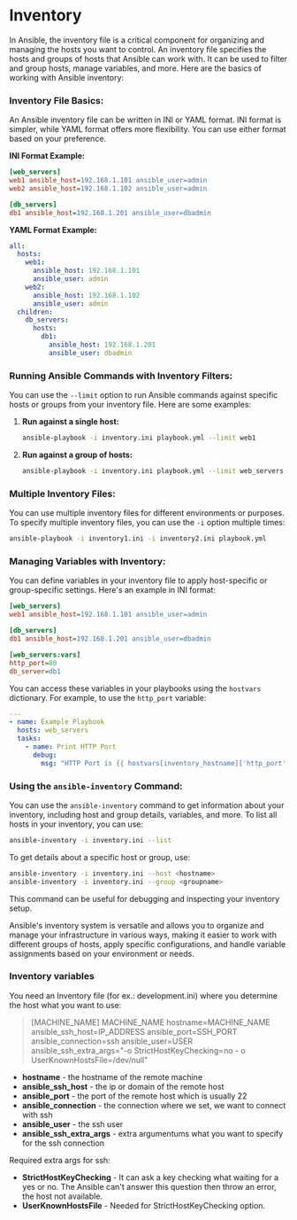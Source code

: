 # Inventory
In Ansible, the inventory file is a critical component for organizing and managing the hosts you want to control. An inventory file specifies the hosts and groups of hosts that Ansible can work with. It can be used to filter and group hosts, manage variables, and more. Here are the basics of working with Ansible inventory:

### Inventory File Basics:

An Ansible inventory file can be written in INI or YAML format. INI format is simpler, while YAML format offers more flexibility. You can use either format based on your preference.

**INI Format Example:**
```ini
[web_servers]
web1 ansible_host=192.168.1.101 ansible_user=admin
web2 ansible_host=192.168.1.102 ansible_user=admin

[db_servers]
db1 ansible_host=192.168.1.201 ansible_user=dbadmin
```

**YAML Format Example:**
```yaml
all:
  hosts:
    web1:
      ansible_host: 192.168.1.101
      ansible_user: admin
    web2:
      ansible_host: 192.168.1.102
      ansible_user: admin
  children:
    db_servers:
      hosts:
        db1:
          ansible_host: 192.168.1.201
          ansible_user: dbadmin
```

### Running Ansible Commands with Inventory Filters:

You can use the `--limit` option to run Ansible commands against specific hosts or groups from your inventory file. Here are some examples:

1. **Run against a single host:**

   ```bash
   ansible-playbook -i inventory.ini playbook.yml --limit web1
   ```

2. **Run against a group of hosts:**

   ```bash
   ansible-playbook -i inventory.ini playbook.yml --limit web_servers
   ```

### Multiple Inventory Files:

You can use multiple inventory files for different environments or purposes. To specify multiple inventory files, you can use the `-i` option multiple times:

```bash
ansible-playbook -i inventory1.ini -i inventory2.ini playbook.yml
```

### Managing Variables with Inventory:

You can define variables in your inventory file to apply host-specific or group-specific settings. Here's an example in INI format:

```ini
[web_servers]
web1 ansible_host=192.168.1.101 ansible_user=admin

[db_servers]
db1 ansible_host=192.168.1.201 ansible_user=dbadmin

[web_servers:vars]
http_port=80
db_server=db1
```

You can access these variables in your playbooks using the `hostvars` dictionary. For example, to use the `http_port` variable:

```yaml
---
- name: Example Playbook
  hosts: web_servers
  tasks:
    - name: Print HTTP Port
      debug:
        msg: "HTTP Port is {{ hostvars[inventory_hostname]['http_port'] }}"
```

### Using the `ansible-inventory` Command:

You can use the `ansible-inventory` command to get information about your inventory, including host and group details, variables, and more. To list all hosts in your inventory, you can use:

```bash
ansible-inventory -i inventory.ini --list
```

To get details about a specific host or group, use:

```bash
ansible-inventory -i inventory.ini --host <hostname>
ansible-inventory -i inventory.ini --group <groupname>
```

This command can be useful for debugging and inspecting your inventory setup.

Ansible's inventory system is versatile and allows you to organize and manage your infrastructure in various ways, making it easier to work with different groups of hosts, apply specific configurations, and handle variable assignments based on your environment or needs.

### Inventory variables
You need an Inventory file (for ex.: development.ini) where you determine the host what you want
to use:
>[MACHINE_NAME]
MACHINE_NAME hostname=MACHINE_NAME ansible_ssh_host=IP_ADDRESS ansible_port=SSH_PORT
ansible_connection=ssh ansible_user=USER ansible_ssh_extra_args="-o StrictHostKeyChecking=no -
o UserKnownHostsFile=/dev/null"

* **hostname** - the hostname of the remote machine
* **ansible_ssh_host** - the ip or domain of the remote host
* **ansible_port** - the port of the remote host which is usually 22
* **ansible_connection** - the connection where we set, we want to connect with ssh
* **ansible_user** - the ssh user
* **ansible_ssh_extra_args** - extra argumentums what you want to specify for the ssh
connection

Required extra args for ssh:

* **StrictHostKeyChecking** - It can ask a key checking what waiting for a yes or no. The Ansible can't answer this question then throw an error, the host not available.
* **UserKnownHostsFile** - Needed for StrictHostKeyChecking option.